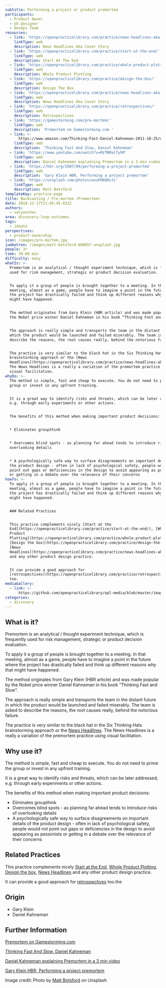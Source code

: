 ```yaml
---
subtitle: Performing a project or product premortem
participants:
  - Product Owner
  - UX Designer
  - DevOps Team
resources:
  - link: 'https://openpracticelibrary.com/practice/news-headlines-aka-cover-story/'
    linkType: web
    description: News Headlines Aka Cover Story
  - link: 'https://openpracticelibrary.com/practice/start-at-the-end/'
    linkType: web
    description: Start At The End
  - link: 'https://openpracticelibrary.com/practice/whole-product-plotting/'
    linkType: web
    description: Whole Product Plotting
  - link: 'https://openpracticelibrary.com/practice/design-the-box/'
    linkType: web
    description: Design The Box
  - link: 'https://openpracticelibrary.com/practice/news-headlines-aka-cover-story/'
    linkType: web
    description: News Headlines Aka Cover Story
  - link: 'https://openpracticelibrary.com/practice/retrospectives/'
    linkType: web
    description: Retrospectives
  - link: 'https://gamestorming.com/pre-mortem/'
    linkType: web
    description: 'Premortem on Gamestorming.com '
  - link: >-
      https://www.amazon.com/Thinking-Fast-Daniel-Kahneman-2011-10-25/dp/B01FIYNOKU/
    linkType: web
    description: 'Thinking Fast And Slow, Daniel Kahneman'
  - link: 'https://www.youtube.com/watch?v=MzTNMalfyhM'
    linkType: web
    description: Daniel Kahneman explaining Premortem in a 3 min video
  - link: 'https://hbr.org/2007/09/performing-a-project-premortem'
    linkType: web
    description: 'Gary Klein HBR, Performing a project premortem'
  - link: 'https://unsplash.com/photos/wxuPH6QRvJc'
    linkType: web
    description: Matt Botsford
templateKey: practice-page
title: Backcasting / Pre-mortem (Premortem)
date: 2018-12-17T21:45:45.032Z
authors:
  - valyonchev
area: discovery-loop-outcomes
tags:
  - ideate
perspectives:
  - product-ownership
icon: /images/pre-mortem.jpg
jumbotron: /images/matt-botsford-680057-unsplash.jpg
people: 3+
time: 30-60 min
difficulty: easy
whatIs: >-
  Premortem is an analytical / thought experiment technique, which is frequently
  used for risk management, strategic or product decision evaluation.


  To apply it a group of people is brought together to a meeting. In that
  meeting, almost as a game, people have to imagine a point in the future where
  the project has drastically failed and think up different reasons why that
  might have happened.


  The method originates from Gary Klein (HBR article) and was made popular by
  the Nobel price winner Daniel Kahneman in his book “Thinking Fast and Slow”.


  The approach is really simple and transports the team in the distant future in
  which the product would be launched and failed miserably. The team is asked to
  describe the reasons, the root causes really, behind the notorious failure.


  The practice is very similar to the black hat in the Six Thinking Hats
  brainstorming approach or the [News
  Headlines](https://openpracticelibrary.com/practice/news-headlines-aka-cover-story/).
  The News Headlines is a really a variation of the premortem practice using
  visual facilitation.
whyDo: >-
  The method is simple, fast and cheap to execute. You do not need to prime the
  group or invest in any upfront training.


  It is a great way to identify risks and threats, which can be later addressed,
  e.g. through early experiments or other actions.


  The benefits of this method when making important product decisions:


  * Eliminates groupthink


  * Overcomes blind spots - as planning far ahead tends to introduce risks of
  overlooking details


  * A psychologically safe way to surface disagreements on important details of
  the product design - often in lack of psychological safety, people would not
  point out gaps or deficiencies in the design to avoid appearing as pessimists
  or getting in a debate over the relevance of their concerns
howTo: >-
  To apply it a group of people is brought together to a meeting. In that
  meeting, almost as a game, people have to imagine a point in the future where
  the project has drastically failed and think up different reasons why that
  might have happened.


  ### Related Practices


  This practice complements nicely [Start at the
  End](https://openpracticelibrary.com/practice/start-at-the-end/), [Whole
  Product
  Plotting](https://openpracticelibrary.com/practice/whole-product-plotting/),
  [Design the box](https://openpracticelibrary.com/practice/design-the-box/),
  [News
  Headlines](https://openpracticelibrary.com/practice/news-headlines-aka-cover-story/)
  and any other product design practice.


  It can provide a good approach for
  [retrospectives](https://openpracticelibrary.com/practice/retrospectives/)
  too.
mediaGallery:
  - link: >-
      https://github.com/openpracticelibrary/opl-media/blob/master/images/Pre-Mortem.jpg?raw=true
categories: 
  - discovery
---
```

## What is it?

Premortem is an analytical / thought experiment technique, which is frequently used for risk management, strategic or product decision evaluation.

To apply it a group of people is brought together to a meeting. In that meeting, almost as a game, people have to imagine a point in the future where the project has drastically failed and think up different reasons why that might have happened.

The method originates from Gary Klein (HBR article) and was made popular by the Nobel price winner Daniel Kahneman in his book “Thinking Fast and Slow”.

The approach is really simple and transports the team in the distant future in which the product would be launched and failed miserably. The team is asked to describe the reasons, the root causes really, behind the notorious failure.

The practice is very similar to the black hat in the Six Thinking Hats brainstorming approach or the [News Headlines](https://openpracticelibrary.com/practice/news-headlines-aka-cover-story/). The News Headlines is a really a variation of the premortem practice using visual facilitation.

## Why use it?

The method is simple, fast and cheap to execute. You do not need to prime the group or invest in any upfront training.

It is a great way to identify risks and threats, which can be later addressed, e.g. through early experiments or other actions.

The benefits of this method when making important product decisions:

* Eliminates groupthink
* Overcomes blind spots - as planning far ahead tends to introduce risks of overlooking details
* A psychologically safe way to surface disagreements on important details of the product design - often in lack of psychological safety, people would not point out gaps or deficiencies in the design to avoid appearing as pessimists or getting in a debate over the relevance of their concerns

## Related Practices

This practice complements nicely [Start at the End](https://openpracticelibrary.com/practice/start-at-the-end/), [Whole Product Plotting](https://openpracticelibrary.com/practice/whole-product-plotting/), [Design the box](https://openpracticelibrary.com/practice/design-the-box/), [News Headlines](https://openpracticelibrary.com/practice/news-headlines-aka-cover-story/) and any other product design practice.

It can provide a good approach for [retrospectives](https://openpracticelibrary.com/practice/retrospectives/) too.the

## Origin

* Gary Klein
* Daniel Kahneman

## Further Information

[Premortem on Gamestorming.com ](https://gamestorming.com/pre-mortem/)

[Thinking Fast And Slow, Daniel Kahneman](https://www.amazon.com/Thinking-Fast-Daniel-Kahneman-2011-10-25/dp/B01FIYNOKU/)

[Daniel Kahneman explaining Premortem in a 3 min video](https://www.youtube.com/watch?v=MzTNMalfyhM)

[Gary Klein HBR, Performing a project premortem](https://hbr.org/2007/09/performing-a-project-premortem)

Image credit: Photo by [Matt Botsford](https://unsplash.com/photos/wxuPH6QRvJc) on Unsplash
